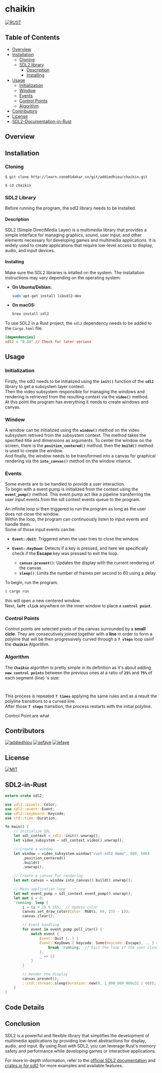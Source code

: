 # chaikin

[![RUST](https://img.shields.io/badge/Rust-black?style=for-the-badge&logo=rust&logoColor=#E57324)](src/main.rs)

## Table of Contents
- [Overview](#overview)
- [Installation](#installation)
    - [Cloning](#cloning)
    - [SDL2 library](#sdl2-library)
        - [Description](#description)
        - [Installing](#installing)
- [Usage](#usage)
    - [Initialization](#initialization)
    - [Window](#window)
    - [Events](#events)
    - [Control Points](#control-points)
    - [Algorithm](#algorithm)
- [Contributors](#contributors)
- [License](#license)
- [SDL2-Documentation-in-Rust](#sdl2-documentation-in-rust)



## Overview

## Installation

### Cloning

```shell
$ git clone http://learn.zone01dakar.sn/git/addiedhiou/chaikin.git

$ cd chaikin
```

### SDL2 Library

Before running the program, the sdl2 library needs to be installed.

#### Description

SDL2 (Simple DirectMedia Layer) is a multimedia library that provides a simple interface for managing graphics, sound, user input, and other elements necessary for developing games and multimedia applications. It is widely used to create applications that require low-level access to display, audio, and input devices.

#### Installing

Make sure the SDL2 libraries is intalled on the system. The installation instructions may vary depending on the operating system:

- **On Ubuntu/Debian:**
  ```bash
  sudo apt-get install libsdl2-dev
  ```

- **On macOS:**
  ```bash
  brew install sdl2
  ```

To use SDL2 in a Rust project, the `sdl2` dependency needs to be added to the `Cargo.toml` file:

```toml
[dependencies]
sdl2 = "0.34" // Check for later verions
```

## Usage

### Initialization
Firstly, the sdl2 needs to be initialized using the **`init()`** function of the **`sdl2`** library to get a subsystem layer context.  
Then the video subsystem responsible for managing the windows and rendering is retrieved from the resulting context via the **`video()`** method.  
At this point the program has everything it needs to create windows and canvas.

### Window

A window can be initialized using the **`window()`** method on the video subsystem retrived from the subsystem context. The method takes the specified title and dimensions as arguments. To center the window on the screen, there is the **`position_centered()`** method. then the **`build()`** method is used to create the window.  
And finally, the window needs to be transformed into a canvas for graphical rendering via the **`into_canvas()`** method on the window intance.

### Events

Some events are to be handled to provide a user interaction.  
To begin with a event pump is initialized from the context using the **`event_pump()`** method. This event pump act like a pipeline transferring the user input events from the sdl context events queue to the program.  

An infinite loop si then triggered to run the program as long as the user does not close the window.  
Within the loop, the program can continuously listen to input events and handle them.  
Some of those input events can be:
- **`Event::Quit`**: Triggered when the user tries to close the window.
- **`Event::KeyDown`**: Detects if a key is pressed, and here we specifically check if the **Escape** key was pressed to exit the loop.

   - **`canvas.present()`**: Updates the display with the current rendering of the canvas.
   - **`sleep()`**: Limits the number of frames per second to 60 using a delay.  



To begin, run the program.

```rust
$ cargo run
```

this will open a new centered window.  
Next, **`left click`** anywhere on the inner window to place a **`control point`**.

### Control Points

Control points are selected pixels of the canvas surrounded by a **small cicle**. They are consecutively joined together with a **line** in order to form a polyline that will be then progressively curved through a **`7 steps`** loop usinf the **`Chaikin`** Algorithm.

### Algorithm

The **`Chaikin`** algorithm is pretty simple in its definition as it's about adding **`new control points`** between the previous ones at a ratio of **`25%`** and **`75%`** of each segment (line) 's size:  

```rust
    
```

This process is repeated **`7 times`** applying the same rules and as a result the polyline transitions to a curved line.  
After those **`7 steps`** transition, the process restarts with the initial polyline.

Control Point are what 

## Contributors

[![addiedhiou](https://shields.io/badge/addiedhiou-Zone01-blue)](http://learn.zone01dakar.sn/git/addiedhiou)
[![sefaye](https://shields.io/badge/sefaye-Zone01-blue)](http://learn.zone01dakar.sn/git/sefaye)
[![jefaye](https://shields.io/badge/jefaye-Zone01-blue)](http://learn.zone01dakar.sn/git/jefaye)

## License

[![MIT](https://shields.io/badge/License-MIT-yellow)](LICENSE)



## SDL2-in-Rust

```rust
extern crate sdl2;

use sdl2::pixels::Color;
use sdl2::event::Event;
use sdl2::keyboard::Keycode;
use std::time::Duration;

fn main() {
    // Initialize SDL
    let sdl_context = sdl2::init().unwrap();
    let video_subsystem = sdl_context.video().unwrap();

    // Create a window
    let window = video_subsystem.window("rust-sdl2 demo", 800, 600)
        .position_centered()
        .build()
        .unwrap();

    // Create a canvas for rendering
    let mut canvas = window.into_canvas().build().unwrap();

    // Main application loop
    let mut event_pump = sdl_context.event_pump().unwrap();
    let mut i = 0;
    'running: loop {
        i = (i + 1) % 255;  // Update color
        canvas.set_draw_color(Color::RGB(i, 64, 255 - i));
        canvas.clear();

        // Event handling
        for event in event_pump.poll_iter() {
            match event {
                Event::Quit {..} |
                Event::KeyDown { keycode: Some(Keycode::Escape), .. } => {
                    break 'running;  // Exit the loop if the user closes the window or presses Escape
                },
                _ => {}
            }
        }

        // Render the display
        canvas.present();
        ::std::thread::sleep(Duration::new(0, 1_000_000_000u32 / 60));  // Limit to 60 FPS
    }
}
```

## Code Details


## Conclusion

SDL2 is a powerful and flexible library that simplifies the development of multimedia applications by providing low-level abstractions for display, audio, and input. By using Rust with SDL2, you can leverage Rust's memory safety and performance while developing games or interactive applications.

For more in-depth information, refer to the [official SDL2 documentation](https://wiki.libsdl.org/) and [crates.io for sdl2](https://crates.io/crates/sdl2) for more examples and available features.

